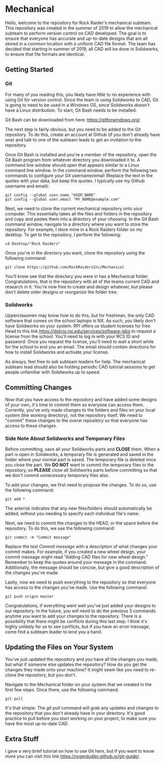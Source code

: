 # Mechanical

Hello, welcome to the repository for Rock Raider's mechanical subteam. This repository was created in the summer of 2019 to allow the mechanical subteam to perform version control on CAD developed. The goal is to ensure that everyone has accurate and up-to-date designs that are all stored in a common location with a uniform CAD file format. The team has decided that starting in summer of 2019, all CAD will be done in Solidworks, to ensure that file formats are identical.

## Getting Started
### Git
For many of you reading this, you likely have little to no experience with using Git for version control. Since the team is using Solidworks to CAD, Git is going to need to be used in a Windows OS, since Solidworks doesn't have a Linux distribution. To start, Git Bash needs to be installed. 

Git Bash can be downloaded from here: https://gitforwindows.org/

The next step is fairly obvious, but you need to be added to the Git repository. To do this, create an account at Github (if you don't already have one) and talk to one of the subteam leads to get an invitation to the repository. 

Once Git Bash is installed and you're a member of the repository, open the Git Bash program from whatever directory you downloaded it to. A command line window should open that appears similar to a Linux command line window. In the command window, perform the following two commands to configure your Git username/email (Replace the text in the quotes with your data, but keep the quotes. I typically use my Github username and email):

```
git config --global user.name "USER_NAME"
git config --global user.email "MY_NAME@example.com"
```

Next, we need to clone the current mechanical repository onto your computer. This essentially takes all the files and folders in the repository and copy and pastes them into a directory of your choosing. In the Git Bash command window, navigate to a directory where you want to store the repository. For example, I store mine in a Rock Raiders folder on my desktop. To get to the repository, I perform the following: 

```
cd Desktop/"Rock Raiders"
```

Once you're in the directory you want, clone the repository using the following command:

```
git clone https://github.com/RockRaidersInc/Mechanical
```

You'll know see that the directory you were in has a Mechanical folder. Congratulations, that is the repository with all of the teams current CAD and research in it. You're now free to create and design whatever, but please don't delete older designs or reorganize the folder tree. 

### Solidworks

Upperclassmen may know how to do this, but for freshman, the only CAD software that comes on the school laptops is NX. As such, you likely don't have Solidworks on your system. RPI offers us student licenses for free. Head to this link https://dotcio.rpi.edu/services/software-labs to request a license from the school. You'll need to log in with your RCS ID and password. Once you request the license, you'll need to wait a short while for the school to end you an email. The email should contain directions for how to install Solidworks and activate your license.

As always, feel free to ask subteam leaders for help. The mechanical subteam lead should also be holding periodic CAD tutorial sessions to get people unfamiliar with Solidworks up to speed. 

## Committing Changes

Now that you have access to the repository and have added some designs of your own, it's time to commit them so everyone can access them. Currently, you've only made changes to the folders and files on your local system (the working directory), not the repository itself. We need to "commit" these changes to the overal repository so that everyone has access to these changes. 

### Side Note About Solidworks and Temporary Files 

Before committing, save all your Solidworks parts and __CLOSE__ them. When a part is open in Solidworks, a temporary file is generated and saved in the folder where your normal part is saved. The temporary file is deleted once you close the part. We __DO NOT__ want to commit the temporary files to the repository, so __PLEASE__ close all Solidworks parts before committing so that we don't commit unnecessary temporary files also.

To add your changes, we first need to propose the changes. To do so, use the following command:

```
git add *
```

The asterisk indicates that any new files/folders should automatically be added, without you needing to specify each individual file's name. 

Next, we need to commit the changes to the HEAD, or the space before the repository. To do this, we use the following command:

```
git commit -m "Commit message"
```

Replace the test _Commit message_ with a description of what changes your commit makes. For example, if you created a new wheel design, your commit message might read "Adding CAD files for new wheel design." Remember to keep the quotes around your message in the command. Additionally, the message should be concise, but give a good description of the changes you've made. 

Lastly, now we need to push everything to the repository so that everyone has access to the changes you've made. Use the following command:

```
git push origin master
```

Congratulations, if everything went well you've just added your designs to our repository. In the future, you will need to do the previous 3 commands anytime you want to add your changes to the repository. There is a possibility that there might be conflicts during this last step. I think it's highly unlikely for us to see conflicts, but if you have an error message, come find a subteam leader to lend you a hand.

## Updating the Files on Your System

You've just updated the repository and you have all the changes you made, but what if someone else updates the repository? How do you get the changes they made onto your machine? It might seem like you need to re-clone the repository, but you don't. 

Navigate to the Mechanical folder on your system that we created in the first few steps. Once there, use the following command:

```
git pull
```

It's that simple. The _git pull_ command will grab any updates and changes to the repository that you don't already have in your directory. It's good practice to pull before you start working on your project, to make sure you have the most up-to-date CAD. 

## Extra Stuff

I gave a very brief tutorial on how to use Git here, but if you want to know more you can visit this link https://rogerdudler.github.io/git-guide/.

